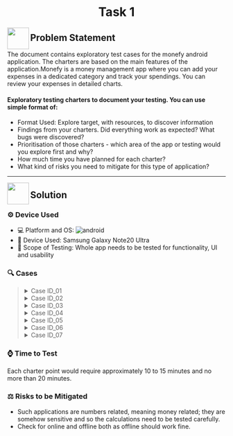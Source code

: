 <h1 align="center">Task 1</h1>

<img align="left" src="https://user-images.githubusercontent.com/65415371/124740290-8e048b80-df12-11eb-9c29-654c9cb4561b.png" width="50px" />

## Problem Statement

The document contains exploratory test cases for the monefy android application. The charters are based on the main features of the application.Monefy is a money management app where you can add your expenses in a dedicated category and track your spendings. You can review your expenses in detailed charts.

#### Exploratory testing charters to document your testing. You can use simple format of:

- Format Used: Explore target, with resources, to discover information
- Findings from your charters. Did everything work as expected? What bugs were discovered?
- Prioritisation of those charters - which area of the app or testing would you explore first and why?
- How much time you have planned for each charter?
- What kind of risks you need to mitigate for this type of application?

---

<img align="left" src="https://user-images.githubusercontent.com/65415371/124740340-9eb50180-df12-11eb-9295-e33ac2752c57.png" width="50px" />

## Solution

### :gear: Device Used

- :computer: Platform and OS: ![android](https://img.shields.io/badge/android-11-brightgreen)
- :iphone: Device Used: Samsung Galaxy Note20 Ultra
- :microscope: Scope of Testing: Whole app needs to be tested for functionality, UI and usability

### :mag: Cases

<blockquote>
<details>
  <summary>Case ID_01</summary>
  <br/>
  <blockquote>
    
- Explore the main bugdet management screen with cherry picked options to check the usability, UI and functionality works as expected. Functionality includes swiping the screen should go to correct backward and forward dates and the expenses and income added should give correct calculation.
  
>This is chosen to be first as it is showing the main business logic and this screen will be used the most by the user. The main functionality tested here is the expense and income amounts once added should follow the logic: income - (expense1 + expense2 + expense3...) = total balance amount.

<br />
    
##### :triangular_flag_on_post: Issue_1: `Main Screen > Tooltips`
Tool tips are generated randomly and their location is not exact. Expected behavior should be to have the tooltips on the exact position.
- Priority: Low 
- Severity: Low
  </blockquote>
---
<br/>
</details>

<details>
  <summary>Case ID_02</summary>
<br/>
  <blockquote>
    
- Explore the left menu with different payment and time period features to check the usability, UI and functionality works as expected.
> As per user experience and other apps that are in market, mostly the menu on left are used more than the ones on right, so it'll be checked on second priority.
    
<br/>
    
##### :triangular_flag_on_post: Issue_2: `Left Menu > Choose date > Edit date`
For date edited and added as 16/10/000, the format shown to user is `dd/mm/y`. Expected result should be the format `dd/mm/yyyy`.
- Priority: Low 
- Severity: Low 
- Type: Content
  </blockquote>
---
<br/>
</details>

<details>
  <summary>Case ID_03</summary>
<br/>
  <blockquote>
    
- Explore the main header with search and trasnfer features to check the usability, UI and functionality works as expected.

##### :triangular_flag_on_post: Issue_3: `Header > Transfer`

Transfer any amount say, 1000 from empty cash account to empty card payment account, the one with deficit would show red round ring on main screen which opens a balance sheet on tap, but the one to which the money reached would have grey ring, and tapping on it doesnot redirect user to balance sheet.

##### _Steps to reproduce:_

1. Open freshly installed app
2. Go to transfer
3. Transfer 1000 from card payment to cash account
4. Select card payment from left menu, check the ring color, it'll be red and tapping on it will open balance sheet
5. Now select cash option from left menu, check the ring color, it'll be grey and tapping on it will give no output.

- Priority: Medium
- Severity: Medium
- Type: Functional
  </blockquote>

---

<br/>
</details>

<details>
  <summary>Case ID_04</summary>
<br/>
<blockquote>
  
- Explore the right menu category option with expenses and income features to check the usability, UI and functionality works as expected.

</blockquote>
  
---
<br/>
</details>

<details>
  <summary>Case ID_05</summary>
<br/>

<blockquote>
  
- Explore the right menu accounts option with cash and payment card options to check the usability, UI and functionality works as expected.
  
</blockquote>
  
---
<br/>
</details>

<details>
  <summary>Case ID_06</summary>
<br/>

<blockquote>
  
- Explore the right menu currencies option with pro features to check the usability, UI and functionality works as expected. Also, the limited usage for non-pro users.

</blockquote>
  
---
<br/>
</details>

<details>
  <summary>Case ID_07</summary>
<br/>
<blockquote>
  
- Explore the right menu settings option with balance, general settings, synchronization, and data back-up features to check usability, UI and functionality works as expected.

</blockquote>
  
---
<br/>
</details>
</blockquote>

### :watch: Time to Test

Each charter point would require approximately 10 to 15 minutes and no more than 20 minutes.

### :balance_scale: Risks to be Mitigated

- Such applications are numbers related, meaning money related; they are somehow sensitive and so the calculations need to be tested carefully.
- Check for online and offline both as offline should work fine.
